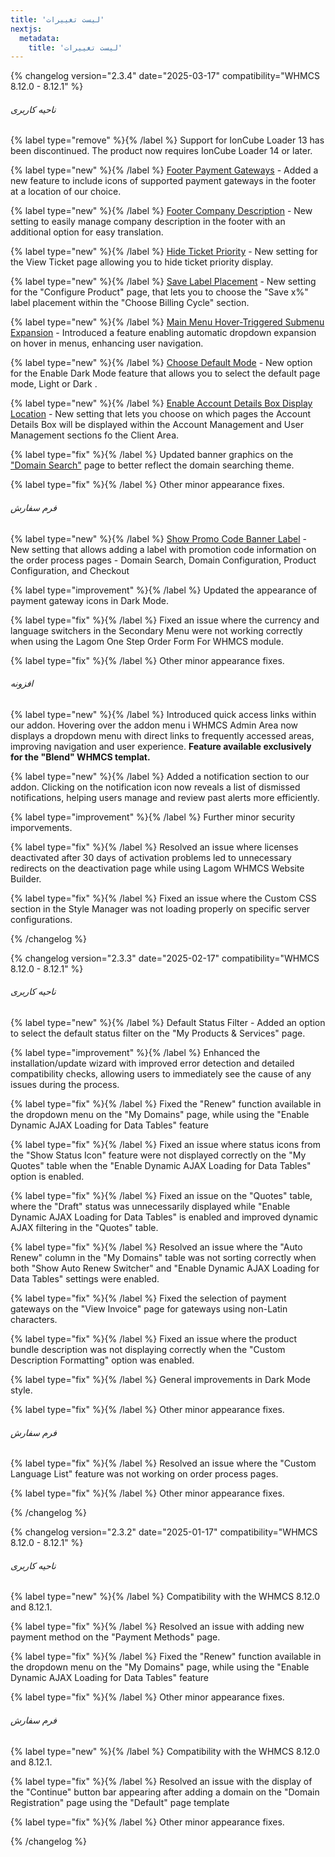 ```yaml
---
title: 'لیست تغییرات'
nextjs:
  metadata:
    title: 'لیست تغییرات'
---
```


{% changelog version="2.3.4" date="2025-03-17" compatibility="WHMCS 8.12.0 - 8.12.1" %}

###### ناحیه کاربری

{% label type="remove" %}{% /label %} Support for IonCube Loader 13 has been discontinued. The product now requires IonCube Loader 14 or later.

{% label type="new" %}{% /label %} [Footer Payment Gateways](https://lagom.rsstudio.net/docs/settings/#footer-payment-gateways) - Added a new feature to include icons of supported payment gateways in the footer at a location of our choice.

{% label type="new" %}{% /label %} [ Footer Company Description](https://lagom.rsstudio.net/docs/settings/#footer-company-description) - New setting to easily manage company description in the footer with an additional option for easy translation.

{% label type="new" %}{% /label %} [Hide Ticket Priority](https://lagom.rsstudio.net/docs/page-templates/#hide-ticket-priority-2) - New setting for the View Ticket page allowing you to hide ticket priority display.

{% label type="new" %}{% /label %} [Save Label Placement](https://lagom.rsstudio.net/docs/page-templates/#save-label-placement) - New setting for the "Configure Product" page, that lets you to choose the "Save x%" label placement within the "Choose Billing Cycle" section.

{% label type="new" %}{% /label %} [Main Menu Hover-Triggered Submenu Expansion](https://lagom.rsstudio.net/docs/settings/#main-menu-hover-triggered-submenu-expansion) - Introduced a feature enabling automatic dropdown expansion on hover in menus, enhancing user navigation.

{% label type="new" %}{% /label %} [Choose Default Mode](https://lagom.rsstudio.net/docs/settings/#choose-default-mode) - New option for the Enable Dark Mode feature that allows you to select the default page mode, Light or Dark .

{% label type="new" %}{% /label %} [Enable Account Details Box Display Location](https://lagom.rsstudio.net/docs/settings/#enable-account-details-box-display-location) - New setting that lets you choose on which pages the Account Details Box will be displayed within the Account Management and User Management sections fo the Client Area.

{% label type="fix" %}{% /label %} Updated banner graphics on the ["Domain Search"](https://demo.rsstudio.net/lagom/cart.php?a=add&domain=register) page to better reflect the domain searching theme.

{% label type="fix" %}{% /label %} Other minor appearance fixes.

###### فرم سفارش

{% label type="new" %}{% /label %} [Show Promo Code Banner Label](https://lagom.rsstudio.net/docs/settings/#show-promo-code-banner-label) - New setting that allows adding a label with promotion code information on the order process pages - Domain Search, Domain Configuration, Product Configuration, and Checkout

{% label type="improvement" %}{% /label %} Updated the appearance of payment gateway icons in Dark Mode.

{% label type="fix" %}{% /label %} Fixed an issue where the currency and language switchers in the Secondary Menu were not working correctly when using the Lagom One Step Order Form For WHMCS module.

{% label type="fix" %}{% /label %} Other minor appearance fixes.

###### افزونه

{% label type="new" %}{% /label %} Introduced quick access links within our addon. Hovering over the addon menu i WHMCS Admin Area now displays a dropdown menu with direct links to frequently accessed areas, improving navigation and user experience. **Feature available exclusively for the "Blend" WHMCS templat.**

{% label type="new" %}{% /label %} Added a notification section to our addon. Clicking on the notification icon now reveals a list of dismissed notifications, helping users manage and review past alerts more efficiently.

{% label type="improvement" %}{% /label %} Further minor security imporvements.

{% label type="fix" %}{% /label %} Resolved an issue where licenses deactivated after 30 days of activation problems led to unnecessary redirects on the deactivation page while using Lagom WHMCS Website Builder.

{% label type="fix" %}{% /label %} Fixed an issue where the Custom CSS section in the Style Manager was not loading properly on specific server configurations.

{% /changelog %}

{% changelog version="2.3.3" date="2025-02-17" compatibility="WHMCS 8.12.0 - 8.12.1" %}

###### ناحیه کاربری

{% label type="new" %}{% /label %} Default Status Filter - Added an option to select the default status filter on the "My Products & Services" page.

{% label type="improvement" %}{% /label %} Enhanced the installation/update wizard with improved error detection and detailed compatibility checks, allowing users to immediately see the cause of any issues during the process.

{% label type="fix" %}{% /label %} Fixed the "Renew" function available in the dropdown menu on the "My Domains" page, while using the "Enable Dynamic AJAX Loading for Data Tables" feature

{% label type="fix" %}{% /label %} Fixed an issue where status icons from the "Show Status Icon" feature were not displayed correctly on the "My Quotes" table when the "Enable Dynamic AJAX Loading for Data Tables" option is enabled.

{% label type="fix" %}{% /label %} Fixed an issue on the "Quotes" table, where the "Draft" status was unnecessarily displayed while "Enable Dynamic AJAX Loading for Data Tables" is enabled and improved dynamic AJAX filtering in the "Quotes" table.

{% label type="fix" %}{% /label %} Resolved an issue where the "Auto Renew" column in the "My Domains" table was not sorting correctly when both "Show Auto Renew Switcher" and "Enable Dynamic AJAX Loading for Data Tables" settings were enabled.

{% label type="fix" %}{% /label %} Fixed the selection of payment gateways on the "View Invoice" page for gateways using non-Latin characters.

{% label type="fix" %}{% /label %} Fixed an issue where the product bundle description was not displaying correctly when the "Custom Description Formatting" option was enabled.

{% label type="fix" %}{% /label %} General improvements in Dark Mode style.

{% label type="fix" %}{% /label %} Other minor appearance fixes.

###### فرم سفارش

{% label type="fix" %}{% /label %} Resolved an issue where the "Custom Language List" feature was not working on order process pages.

{% label type="fix" %}{% /label %} Other minor appearance fixes.

{% /changelog %}

{% changelog version="2.3.2" date="2025-01-17" compatibility="WHMCS 8.12.0 - 8.12.1" %}

###### ناحیه کاربری

{% label type="new" %}{% /label %} Compatibility with the WHMCS 8.12.0 and 8.12.1.

{% label type="fix" %}{% /label %} Resolved an issue with adding new payment method on the "Payment Methods" page.

{% label type="fix" %}{% /label %} Fixed the "Renew" function available in the dropdown menu on the "My Domains" page, while using the "Enable Dynamic AJAX Loading for Data Tables" feature

{% label type="fix" %}{% /label %} Other minor appearance fixes.

###### فرم سفارش

{% label type="new" %}{% /label %} Compatibility with the WHMCS 8.12.0 and 8.12.1.

{% label type="fix" %}{% /label %} Resolved an issue with the display of the "Continue" button bar appearing after adding a domain on the "Domain Registration" page using the "Default" page template

{% label type="fix" %}{% /label %} Other minor appearance fixes.

{% /changelog %}
